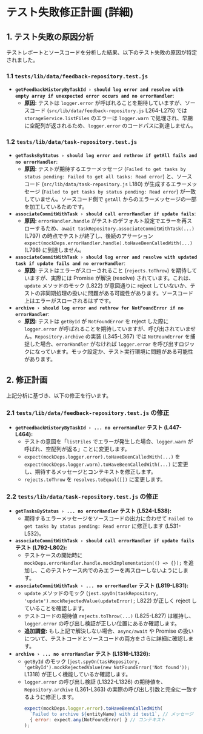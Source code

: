 # テスト失敗修正計画 (詳細)

## 1. テスト失敗の原因分析

テストレポートとソースコードを分析した結果、以下のテスト失敗の原因が特定されました。

### 1.1 `tests/lib/data/feedback-repository.test.js`

*   **`getFeedbackHistoryByTaskId › should log error and resolve with empty array if unexpected error occurs and no errorHandler`**:
    *   **原因:** テストは `logger.error` が呼ばれることを期待していますが、ソースコード (`src/lib/data/feedback-repository.js` L264-L275) では `storageService.listFiles` のエラーは `logger.warn` で処理され、早期に空配列が返されるため、`logger.error` のコードパスに到達しません。

### 1.2 `tests/lib/data/task-repository.test.js`

*   **`getTasksByStatus › should log error and rethrow if getAll fails and no errorHandler`**:
    *   **原因:** テストが期待するエラーメッセージ (`Failed to get tasks by status pending: Failed to get all tasks: Read error`) と、ソースコード (`src/lib/data/task-repository.js` L180) が生成するエラーメッセージ (`Failed to get tasks by status pending: Read error`) が一致していません。ソースコード側で `getAll` からのエラーメッセージの一部を加工しているためです。
*   **`associateCommitWithTask › should call errorHandler if update fails`**:
    *   **原因:** `errorHandler.handle` がテストのデフォルト設定でエラーを再スローするため、`await taskRepository.associateCommitWithTask(...)` (L797) の時点でテストが終了し、後続のアサーション `expect(mockDeps.errorHandler.handle).toHaveBeenCalledWith(...)` (L798) に到達しません。
*   **`associateCommitWithTask › should log error and resolve with updated task if update fails and no errorHandler`**:
    *   **原因:** テストはエラーがスローされること (`rejects.toThrow`) を期待していますが、実際には Promise が解決 (resolve) されています。これは、`update` メソッドのモック (L822) が意図通りに reject していないか、テストの非同期処理の扱いに問題がある可能性があります。ソースコード上はエラーがスローされるはずです。
*   **`archive › should log error and rethrow for NotFoundError if no errorHandler`**:
    *   **原因:** テストは `getById` が `NotFoundError` を reject した際に `logger.error` が呼ばれることを期待していますが、呼び出されていません。`Repository.archive` の実装 (L345-L367) では `NotFoundError` を捕捉した場合、`errorHandler` がなければ `logger.error` を呼び出すロジックになっています。モック設定か、テスト実行環境に問題がある可能性があります。

## 2. 修正計画

上記分析に基づき、以下の修正を行います。

### 2.1 `tests/lib/data/feedback-repository.test.js` の修正

*   **`getFeedbackHistoryByTaskId › ... no errorHandler` テスト (L447-L464):**
    *   テストの意図を「`listFiles` でエラーが発生した場合、`logger.warn` が呼ばれ、空配列が返る」ことに変更します。
    *   `expect(mockDeps.logger.error).toHaveBeenCalledWith(...)` を `expect(mockDeps.logger.warn).toHaveBeenCalledWith(...)` に変更し、期待するメッセージとコンテキストを修正します。
    *   `rejects.toThrow` を `resolves.toEqual([])` に変更します。

### 2.2 `tests/lib/data/task-repository.test.js` の修正

*   **`getTasksByStatus › ... no errorHandler` テスト (L524-L538):**
    *   期待するエラーメッセージをソースコードの出力に合わせて `Failed to get tasks by status pending: Read error` に修正します (L531-L532)。
*   **`associateCommitWithTask › should call errorHandler if update fails` テスト (L792-L802):**
    *   テストケースの開始時に `mockDeps.errorHandler.handle.mockImplementation(() => {});` を追加し、このテストケース内でのみエラーを再スローしないようにします。
*   **`associateCommitWithTask › ... no errorHandler` テスト (L819-L831):**
    *   `update` メソッドのモック (`jest.spyOn(taskRepository, 'update').mockRejectedValue(updateError);` L822) が正しく reject していることを確認します。
    *   テストコードの期待値 `rejects.toThrow(...)` (L825-L827) は維持し、`logger.error` の呼び出し検証が正しい位置にあるか確認します。
    *   **追加調査:** もし上記で解決しない場合、`async/await` や Promise の扱いについて、テストコードとソースコードの両方をさらに詳細に確認します。
*   **`archive › ... no errorHandler` テスト (L1316-L1326):**
    *   `getById` のモック (`jest.spyOn(taskRepository, 'getById').mockRejectedValue(new NotFoundError('Not found'));` L1318) が正しく機能しているか確認します。
    *   `logger.error` の呼び出し検証 (L1322-L1326) の期待値を、`Repository.archive` (L361-L363) の実際の呼び出し引数と完全に一致するように修正します。
        ```javascript
        expect(mockDeps.logger.error).toHaveBeenCalledWith(
          `Failed to archive ${entityName} with id test1`, // メッセージ
          { error: expect.any(NotFoundError) } // コンテキスト
        );